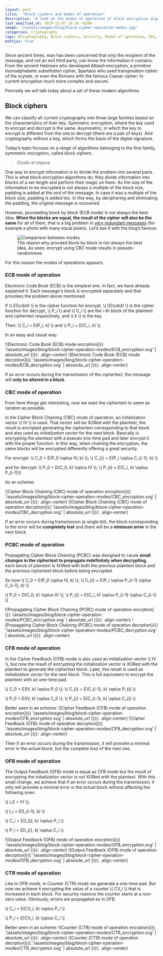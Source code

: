 ```yaml
---
layout: post
title:  "Block ciphers and modes of operation"
description: "A look at the modes of operation of block encryption algorithms and their resilience to errors."
last_modified_at: 2019-11-07 19:34 +0200
image: "/assets/images/blog/block-cipher-operation-modes.jpg"
categories: Cryptography
tags: [Cryptography, Block ciphers, Security, Modes of operation, DES, AES]
mathjax: true
---
```


Since ancient times, man has been concerned that only the recipient of the message, and not an evil third party, can know the information it contains. From the ancient Hebrews who developed Atbash encryption, a primitive monoalphabetic substitution cipher, Spartans who used transposition cipher of the scytale, or even the Romans with the famous Caesar cipher; to current encryption much more complex and secure.

Precisely we will talk today about a set of these modern algorithms.

## Block ciphers

We can classify all current cryptography into three large families based on the characteristics of their key. Symmetric encryption, where the key used to encrypt and decrypt is the same. Asymmetric, in which the key to encrypt is different from the one to decrypt (there are a pair of keys). And cryptography without a key, which forms the basis of the digital signature.

Today’s topic focuses on a range of algorithms belonging to the first family, symmetric encryption, called block ciphers.

> Divide et impera

One way to encrypt information is to divide the problem into several parts. This is what block encryption algorithms do; they divide information into blocks of a set length and perform their magic on them. As the size of the information to be encrypted is not always a multiple of the block size, padding is added at the end of the message. In case it was a multiple of the block size, padding is added too. In this way, by deciphering and eliminating the padding, the original message is recovered.

However, proceeding block by block (ECB mode) is not always the best idea. **When the blocks are equal, the result of the cipher will also be the same** for all of them, that is a big problem in [very redundant messages](https://blog.filippo.io/the-ecb-penguin/ "The ECB penguin") (for example a photo with many equal pixels). Let’s see it with the blog’s favicon.

<figure class="align-center">
  <img src="{{ '/assets/images/blog/block-cipher-operation-modes/comparison.jpg' | absolute_url }}" alt="Comparison between modes">
  <figcaption>The reason why proceed block by block is not always the best idea. As seen, encrypt using CBC mode results in pseudo-randomness</figcaption>
</figure>

For this reason the modes of operations appears.

### ECB mode of operation

Electronic Code Book (ECB) is the simplest one. In fact, we have already explained it. Each message's block is encrypted separately and that provokes the problem above mentioned.

If \\( E(\cdot) \\) is the cipher function for encrypt, \\( D(\cdot) \\) is the cipher function for decrypt, \\( P_i \\) and \\( C_i \\) are the i-th block of the plaintext and ciphertext respectively, and \\( k \\) is the key.

Then: \\( C_i = E(P_i, k) \\) and \\( P_i = D(C_i, k) \\).

In an easy and visual way:

![Electronic Code Book (ECB) mode encrption]({{ '/assets/images/blog/block-cipher-operation-modes/ECB_encryption.svg' | absolute_url }}){: .align-center}
![Electronic Code Book (ECB) mode decrption]({{ '/assets/images/blog/block-cipher-operation-modes/ECB_decryption.svg' | absolute_url }}){: .align-center}

If an error occurs during the transmission of the ciphertext, the message will **only be altered in a block**.

### CBC mode of operation

From here things get interesting, now we want the ciphertext to seem as random as possible.

In the Cipher Block Chaining (CBC) mode of operation, an initialization vector \\( IV \\) is used. That vector will be XORed with the plaintext, the result is encripted generating the ciphertext corresponding to that block and also used as *initialization vector* for the next block. Basically is encrypting the plaintext with a pseudo one-time pad and later encrypt it with the proper function. In this way, when chaining the encryption, the same blocks will be encrypted differently offering a great security.

For encrypt: \\( C_0 = E(P_0 \oplus IV, k) \\); \\( C_{i} = E(P_i \oplus C_{i-1}, k) \\)

and for decrypt: \\( P_0 = D(C_0, k) \oplus IV \\); \\( P_{i} = E(C_i, k) \oplus P_{i-1}\\)

As an scheme:

![Cipher Block Chaining (CBC) mode of operation encrption]({{ '/assets/images/blog/block-cipher-operation-modes/CBC_encryption.svg' | absolute_url }}){: .align-center}
![Cipher Block Chaining (CBC) mode of operation decrption]({{ '/assets/images/blog/block-cipher-operation-modes/CBC_decryption.svg' | absolute_url }}){: .align-center}

If an error occurs during transmission (a single bit), the block corresponding to the error will be **completely lost** and there will be a **minimum error** in the next block.

### PCBC mode of operation

Propagating Cipher Block Chaining (PCBC) was designed to cause **small changes in the ciphertext to propagate indefinitely when decrypting**, each block of plaintext is XORed with both the previous plaintext block and the previous ciphertext block before being encrypted.

So now \\( C_0 = E(P_0 \oplus IV, k) \\); \\( C_{i} = E(P_i \oplus P_{i-1} \oplus C_{i-1}, k) \\)

\\( P_0 = D(C_0, k) \oplus IV \\); \\( P_{i} = E(C_i, k) \oplus P_{i-1} \oplus C_{i-1} \\)

![Propagating Cipher Block Chaining (PCBC) mode of operation encrption]({{ '/assets/images/blog/block-cipher-operation-modes/PCBC_encryption.svg' | absolute_url }}){: .align-center}
![Propagating Cipher Block Chaining (PCBC) mode of operation decrption]({{ '/assets/images/blog/block-cipher-operation-modes/PCBC_decryption.svg' | absolute_url }}){: .align-center}

### CFB mode of operation

In the Cipher Feedback (CFB) mode is also used an initialization vector \\( IV \\), but now the result of encrypting the initialization vector is XORed with the plaintext to generate the ciphertext block. Later, this result is used as *initialization vector* for the next block. This is full equivalent to encrypt the plaintext with an one-time pad.

\\( C_0 = E(IV, k) \oplus P_0 \\); \\( C_{i} = E(C_{i-1}, k) \oplus P_{i} \\)

\\( P_0 = E(IV, k) \oplus C_0 \\); \\( P_{i} = E(C_{i-1}, k) \oplus C_{i} \\)

Better seen in an scheme:
![Cipher Feedback (CFB) mode of operation encrption]({{ '/assets/images/blog/block-cipher-operation-modes/CFB_encryption.svg' | absolute_url }}){: .align-center}
![Cipher Feedback (CFB) mode of operation decrption]({{ '/assets/images/blog/block-cipher-operation-modes/CFB_decryption.svg' | absolute_url }}){: .align-center}

Then if an error occurs during the transmission, it will provoke a minimal error in the actual block, but the complete loss of the next one.

### OFB mode of operation

The Output Feedback (OFB) mode is equal as CFB mode but the result of encrypting the initialization vector is not XORed with the plaintext. With this small change, we achieve that if an error occurs during the transmission, it only will provoke a minimal error in the actual block without affecting the following ones.

\\( I_0 = IV \\);

\\( I_i = E(I_{i-1}, k) \\)

\\( C_i = E(I_{i}, k) \oplus P_i \\)

\\( P_i = E(I_{i}, k) \oplus C_i \\)

![Output Feedback (OFB) mode of operation encrption]({{ '/assets/images/blog/block-cipher-operation-modes/OFB_encryption.svg' | absolute_url }}){: .align-center}
![Output Feedback (OFB) mode of operation decrption]({{ '/assets/images/blog/block-cipher-operation-modes/OFB_decryption.svg' | absolute_url }}){: .align-center}

### CTR mode of operation

Like in OFB mode, in Counter (CTR) mode we generate a one-time pad. But now we achieve it encrypting the value of a counter \\( CV_i \\) that is increased in each block. For security reasons the counter starts at a non-zero value. Obviously, errors are propagated as in OFB.

\\( C_i = E(CV_i, k) \oplus P_i \\)

\\( P_i = E(CV_i, k) \oplus C_i \\)

Better seen in an scheme:
![Counter (CTR) mode of operation encrption]({{ '/assets/images/blog/block-cipher-operation-modes/CTR_encryption.svg' | absolute_url }}){: .align-center}
![Counter (CTR) mode of operation decrption]({{ '/assets/images/blog/block-cipher-operation-modes/CTR_decryption.svg' | absolute_url }}){: .align-center}